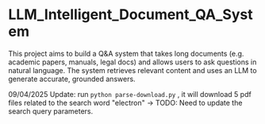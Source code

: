 # LLM_Intelligent_Document_QA_System
This project aims to build a Q&amp;A system that takes long documents (e.g. academic papers, manuals, legal docs) and allows users to ask questions in natural language. The system retrieves relevant content and uses an LLM to generate accurate, grounded answers.


09/04/2025 Update: run `python parse-download.py` , it will download 5 pdf files related to the search word "electron" -> TODO: Need to update the search query parameters.
